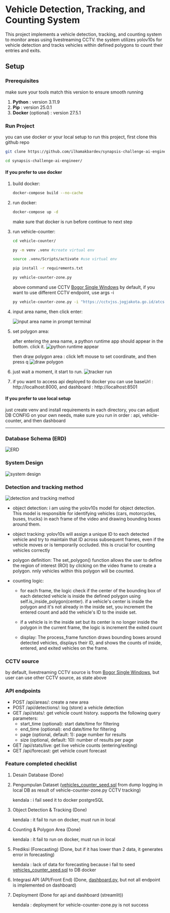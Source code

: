 # Vehicle Detection, Tracking, and Counting System

This project implements a vehicle detection, tracking, and counting system to monitor areas using livestreaming CCTV. the system utilizes yolov10s for vehicle detection and tracks vehicles within defined polygons to count their entries and exits.

## Setup

### Prerequisites

make sure your tools match this version to ensure smooth running

1. **Python** : version 3.11.9
2. **Pip** : version 25.0.1
3. **Docker** (optional) : version 27.5.1

### Run Project

you can use docker or your local setup to run this project, first clone this github repo

```bash
git clone https://github.com/ilhamakbardev/synapsis-challenge-ai-engineer.git

cd synapsis-challenge-ai-engineer/
```

#### If you prefer to use docker

1. build docker:

   ```bash
   docker-compose build --no-cache
   ```

2. run docker:

   ```bash
   docker-compose up -d
   ```

   make sure that docker is run before continue to next step

3. run vehicle-counter:

   ```bash
   cd vehicle-counter/

   py -m venv .venv #create virtual env

   source .venv/Scripts/activate #use virtual env

   pip install -r requirements.txt

   py vehicle-counter-zone.py
   ```

   above command use CCTV [Bogor Single Windows](https://bsw.kotabogor.go.id/cctv/59/detail) by default, if you want to use different CCTV endpoint, use args -i

   ```bash
   py vehicle-counter-zone.py -i "https://cctvjss.jogjakota.go.id/atcs/ATCS_Simpang_Demangan_View_Selatan.stream/playlist.m3u8"
   ```

4. input area name, then click enter:

   ![input area name in prompt terminal](assets-readme/image.png)

5. set polygon area:

   after entering the area name, a python runtime app should appear in the bottom. click it.
   ![python runtime appear](assets-readme/set-polygon-1.png)

   then draw polygon area : click left mouse to set coordinate, and then press q
   ![draw polygon](assets-readme/set-polygon-2.png)

6. just wait a moment, it start to run.
   ![tracker run](assets-readme/set-polygon-3.png)

7. if you want to access api deployed to docker you can use baseUrl : http://localhost:8000, and dashboard : http://localhost:8501

#### If you prefer to use local setup

just create venv and install requirements in each directory, you can adjust DB CONFIG on your own needs, make sure you run in order : api, vehicle-counter, and then dashboard

---

### Database Schema (ERD)

![ERD](assets-readme/erd.png)

### System Design

![system design](assets-readme/system-design.png)

### Detection and tracking method

![detection and tracking method](assets-readme/tracker-system.png)

- object detection: i am using the yolov10s model for object detection. This model is responsible for identifying vehicles (cars, motorcycles, buses, trucks) in each frame of the video and drawing bounding boxes around them.

- object tracking: yolov10s will assign a unique ID to each detected vehicle and try to maintain that ID across subsequent frames, even if the vehicle moves or is temporarily occluded. this is crucial for counting vehicles correctly

- polygon definition: The set_polygon() function allows the user to define the region of interest (ROI) by clicking on the video frame to create a polygon. nnly vehicles within this polygon will be counted.

- counting logic:

  - for each frame, the logic check if the center of the bounding box of each detected vehicle is inside the defined polygon using self.is_inside_polygon(center). if a vehicle's center is inside the polygon and it's not already in the inside set, you increment the entered count and add the vehicle's ID to the inside set.

  - if a vehicle is in the inside set but its center is no longer inside the polygon in the current frame, the logic is increment the exited count

  - display: The process_frame function draws bounding boxes around detected vehicles, displays their ID, and shows the counts of inside, entered, and exited vehicles on the frame.

### CCTV source

by default, livestreaming CCTV source is from [Bogor Single Windows](https://bsw.kotabogor.go.id/cctv/59/detail), but user can use other CCTV source, as state above

### API endpoints

- POST /api/areas/: create a new area
- POST /api/detections/: log (store) a vehicle detection
- GET /api/stats/: get vehicle count history. supports the following query parameters:
  - start_time (optional): start date/time for filtering
  - end_time (optional): end date/time for filtering
  - page (optional, default: 1): page number for results
  - size (optional, default: 10): number of results per page
- GET /api/stats/live: get live vehicle counts (entering/exiting)
- GET /api/forecast: get vehicle count forecast

### Feature completed checklist

1. Desain Database (Done)

2. Pengumpulan Dataset ([vehicles_counter_seed.sql](vehicles_counter_seed.sql) from dump logging in local DB as result of vehicle-counter-zone.py CCTV tracking)

   kendala : i fail seed it to docker postgreSQL

3. Object Detection & Tracking (Done)

   kendala : it fail to run on docker, must run in local

4. Counting & Polygon Area (Done)

   kendala : it fail to run on docker, must run in local

5. Prediksi (Forecasting) (Done, but if it has lower than 2 data, it generates error in forecasting)

   kendala : lack of data for forecasting because i fail to seed [vehicles_counter_seed.sql](vehicles_counter_seed.sql) to DB docker

6. Integrasi API (API/Front End) (Done, [dashboard.py](./dashboard/dashboard.py), but not all endpoint is implemented on dashboard)

7. Deployment (Done for api and dashboard (streamlit))

   kendala : deployment for vehicle-counter-zone.py is not success
